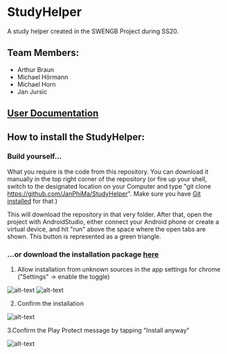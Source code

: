 # StudyHelper
A study helper created in the SWENGB Project during SS20.

## Team Members:
* Arthur Braun
* Michael Hörmann
* Michael Horn
* Jan Jursic

 ## [User Documentation]( https://kyot.me/isw2hyv7v7tr.pdf)
 
  
 ## How to install the StudyHelper:
 
 ### Build yourself...
 
 What you require is the code from this repository. You can download it manually in the top right corner of the repository (or fire up your shell,
 switch to the designated location on your Computer and type "git clone https://github.com/JanPhiMa/StudyHelper". Make sure you have [Git installed](https://git-scm.com/book/en/v2/Getting-Started-Installing-Git) for that.) 
 
 This will download the repository in that very folder. After that, open the project with AndroidStudio, either connect your Android phone or create a virtual device, and hit "run" above the space where the open tabs are shown. 
 This button is represented as a green triangle.
 
 ### ...or download the installation package [here](https://drive.google.com/file/d/1NpOOsp_ddpzA7P7wX6mvBQavO29Brk_l/view?usp=sharing)
 
1. Allow installation from unknown sources in the app settings for chrome ("Settings" -> enable the toggle)

![alt-text](https://i.imgur.com/ijfoqLT.png)
![alt-text](https://i.imgur.com/dh4EcaI.png)

2. Confirm the installation

![alt-text](https://i.imgur.com/cpKHi8W.png)

3.Confirm the Play Protect message by tapping "Install anyway"

![alt-text](https://i.imgur.com/1D1onHF.png)
